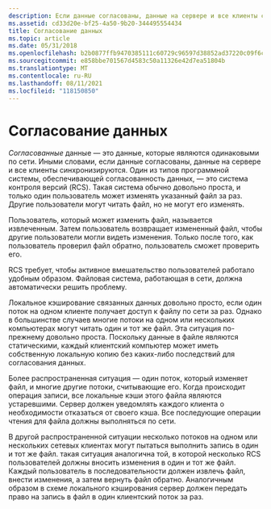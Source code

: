```yaml
---
description: Если данные согласованы, данные на сервере и все клиенты синхронизируются. Один из типов программной системы, обеспечивающей согласованность данных, — это система контроля версий (RCS).
ms.assetid: cd33d20e-bf25-4a50-9b20-344495554434
title: Согласование данных
ms.topic: article
ms.date: 05/31/2018
ms.openlocfilehash: b2b0877ffb9470385111c60729c96597d38852ad37220c09f6c27e6977e0e97c
ms.sourcegitcommit: e858bbe701567d4583c50a11326e42d7ea51804b
ms.translationtype: MT
ms.contentlocale: ru-RU
ms.lasthandoff: 08/11/2021
ms.locfileid: "118150850"
---
```

# <a name="data-coherency"></a>Согласование данных

*Согласованные* данные — это данные, которые являются одинаковыми по сети. Иными словами, если данные согласованы, данные на сервере и все клиенты синхронизируются. Один из типов программной системы, обеспечивающей согласованность данных, — это система контроля версий (RCS). Такая система обычно довольно проста, и только один пользователь может изменять указанный файл за раз. Другие пользователи могут читать файл, но не могут его изменять.

Пользователь, который может изменить файл, называется извлеченным. Затем пользователь возвращает измененный файл, чтобы другие пользователи могли видеть изменения. Только после того, как пользователь проверил файл обратно, пользователь сможет проверить его.

RCS требует, чтобы активное вмешательство пользователей работало удобным образом. Файловая система, работающая в сети, должна автоматически решить проблему.

Локальное кэширование связанных данных довольно просто, если один поток на одном клиенте получает доступ к файлу по сети за раз. Однако в большинстве случаев многие потоки на одном или нескольких компьютерах могут читать один и тот же файл. Эта ситуация по-прежнему довольно проста. Поскольку данные в файле являются статическими, каждый клиентский компьютер может иметь собственную локальную копию без каких-либо последствий для согласования данных.

Более распространенная ситуация — один поток, который изменяет файл, и многие другие потоки, считывающие его. Когда происходит операция записи, все локальные кэши этого файла являются устаревшими. Сервер должен уведомлять каждого клиента о необходимости отказаться от своего кэша. Все последующие операции чтения для файла должны выполняться по сети.

В другой распространенной ситуации несколько потоков на одном или нескольких сетевых клиентах могут пытаться выполнить запись в один и тот же файл. такая ситуация аналогична той, в которой несколько RCS пользователей должны вносить изменения в один и тот же файл. Каждый пользователь в последовательности должен извлечь файл, внести изменения, а затем вернуть файл обратно. Аналогичным образом в схеме локального кэширования сервер должен передать право на запись в файл в один клиентский поток за раз.

 

 



